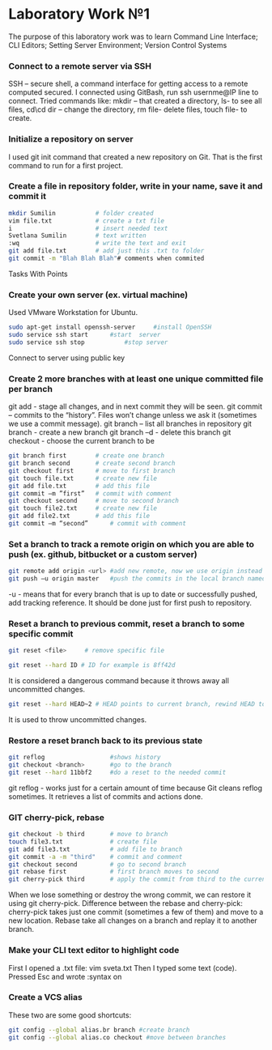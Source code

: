 Laboratory Work №1
==================

The purpose of this laboratory work was to learn Command Line Interface; CLI Editors; Setting Server Environment; Version Control Systems


### Connect to a remote server via SSH
SSH – secure shell, a command interface for getting access to a remote computed secured. I connected using GitBash, run ssh usernme@IP line to connect.
Tried commands like: mkdir – that created a directory, ls- to see all files, cd\cd dir – change the directory, rm file- delete files, touch file- to create.
### Initialize a repository on server
I used git init command that created a new repository on Git. That is the first command to run for a first project.

### Create a file in repository folder, write in your name, save it and commit it
``` sh
mkdir Sumilin   		# folder created
vim file.txt   			# create a txt file              
i              			# insert needed text              
Svetlana Sumilin		# text written
:wq                    	# write the text and exit       
git add file.txt   		# add just this .txt to folder        
git commit -m "Blah Blah Blah"# comments when commited
```

Tasks With Points
### Create your own server (ex. virtual machine)
Used VMware Workstation for Ubuntu.

``` sh
sudo apt-get install openssh-server  	#install OpenSSH    
sudo service ssh start 		#start  server
sudo service ssh stop			#stop server
``` 

Connect to server using public key

### Create 2 more branches with at least one unique committed file per branch

git add <file> - stage all changes, and in next commit they will be seen.
git commit – commits to the “history”. Files won’t change unless we ask it (sometimes we use a commit message).
git branch – list all branches in repository
git branch <name> - create a new branch
git branch –d <name> - delete this branch
git checkout <name> - choose the current branch to be <name>
``` sh
git branch first		# create one branch
git branch second		# create second branch
git checkout first		# move to first branch
git touch file.txt		# create new file
git add file.txt		# add this file
git commit –m ”first”   # commit with comment
git checkout second		# move to second branch
git touch file2.txt		# create new file
git add file2.txt		# add this file
git commit –m “second”		# commit with comment
``` 


### Set a branch to track a remote origin on which you are able to push (ex. github, bitbucket or a custom server)

``` sh
git remote add origin <url> #add new remote, now we use origin instead of link 
git push –u origin master   #push the commits in the local branch named master to the remote named origin
``` 

-u - means that for every branch that is up to date or successfully pushed, add tracking reference. It should be done just for first push to repository.


### Reset a branch to previous commit, reset a branch to some specific commit

``` sh
git reset <file>     # remove specific file 

git reset --hard ID # ID for example is 8ff42d
``` 

It is considered a dangerous command because it throws away all uncommitted changes.
``` sh
git reset --hard HEAD~2 # HEAD points to current branch, rewind HEAD to get rid of 2 last commits
``` 
It is used to throw uncommitted changes.



### Restore a reset branch back to its previous state

``` sh
git reflog			        #shows history
git checkout <branch>		#go to the branch
git reset --hard 11bbf2 	#do a reset to the needed commit  
``` 
git reflog  - works just for a certain amount of time because Git cleans reflog sometimes. It retrieves a list of commits and actions done.

    	 
### GIT cherry-pick, rebase
``` sh
git checkout -b third 		# move to branch
touch file3.txt				# create file
git add file3.txt			# add file to branch
git commit -a -m "third"	# commit and comment
git checkout second			# go to second branch
git rebase first      		# first branch moves to second
git cherry-pick third		# apply the commit from third to the current branch
``` 

When we lose something or destroy the wrong commit, we can restore it using git cherry-pick.
Difference between the rebase and cherry-pick: cherry-pick takes just one commit (sometimes a few of them) and move to a new location. Rebase take all changes on a branch and replay it to another branch.


### Make your CLI text editor to highlight code

First I opened a .txt file: vim sveta.txt
Then I typed some text (code). Pressed Esc and wrote :syntax on


### Create a VCS alias

These two are some good shortcuts:
``` sh
git config --global alias.br branch	#create branch
git config --global alias.co checkout #move between branches
``` 
